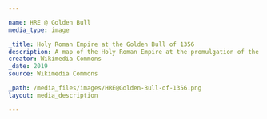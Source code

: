 ```yaml
---

name: HRE @ Golden Bull
media_type: image

_title: Holy Roman Empire at the Golden Bull of 1356
description: A map of the Holy Roman Empire at the promulgation of the Golden Bull of 1356, which standardized electoral and constitutional processes around Imperial Succession. The Bull was a major step towards polity independence within the HRE, and the map itself demonstrates the disunity within the HRE.
creator: Wikimedia Commons
_date: 2019
source: Wikimedia Commons

_path: /media_files/images/HRE@Golden-Bull-of-1356.png 
layout: media_description

---
```


